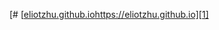 [# [[eliotzhu.github.io](https://eliotzhu.github.io)https://eliotzhu.github.io][1]

[1]:	eliotzhu.github.io](https://eliotzhu.github.io)https://eliotzhu.github.io

